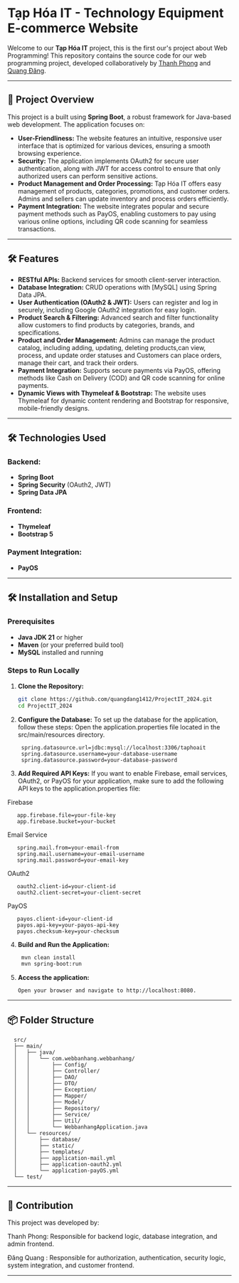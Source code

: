 # Tạp Hóa IT - Technology Equipment E-commerce Website

Welcome to our **Tạp Hóa IT** project, this is the first our's project about Web Programming! This repository contains the source code for our web programming project, developed collaboratively by [Thanh Phong](https://github.com/tphong0903) and [Quang Đăng](https://github.com/quangdang1412).

---

## 🚀 Project Overview

This project is a  built using **Spring Boot**, a robust framework for Java-based web development. The application focuses on:

- **User-Friendliness:** The website features an intuitive, responsive user interface that is optimized for various devices, ensuring a smooth browsing experience.
- **Security:** The application implements OAuth2 for secure user authentication, along with JWT for access control to ensure that only authorized users can perform sensitive actions.
- **Product Management and Order Processing:** Tạp Hóa IT offers easy management of products, categories, promotions, and customer orders. Admins and sellers can update inventory and process orders efficiently.
- **Payment Integration:** The website integrates popular and secure payment methods such as PayOS, enabling customers to pay using various online options, including QR code scanning for seamless transactions.

---

## 🛠️ Features

- **RESTful APIs:** Backend services for smooth client-server interaction.
- **Database Integration:** CRUD operations with [MySQL] using Spring Data JPA.
- **User Authentication (OAuth2 & JWT):** Users can register and log in securely, including Google OAuth2 integration for easy login.
- **Product Search & Filtering:** Advanced search and filter functionality allow customers to find products by categories, brands, and specifications.
- **Product and Order Management:** Admins can manage the product catalog, including adding, updating, deleting products,can view, process, and update order statuses and Customers can place orders, manage their cart, and track their orders. 
- **Payment Integration:** Supports secure payments via PayOS, offering methods like Cash on Delivery (COD) and QR code scanning for online payments.
- **Dynamic Views with Thymeleaf & Bootstrap:** The website uses Thymeleaf for dynamic content rendering and Bootstrap for responsive, mobile-friendly designs.

---

## 🛠️ Technologies Used

### Backend:
- **Spring Boot**  
- **Spring Security** (OAuth2, JWT)  
- **Spring Data JPA**  

### Frontend:
- **Thymeleaf**  
- **Bootstrap 5**  

### Payment Integration:
- **PayOS**  

---

## 🛠️ Installation and Setup

### Prerequisites
- **Java JDK 21** or higher
- **Maven** (or your preferred build tool)
- **MySQL** installed and running

### Steps to Run Locally

1. **Clone the Repository:**
   ```bash
   git clone https://github.com/quangdang1412/ProjectIT_2024.git
   cd ProjectIT_2024
2. **Configure the Database:**
  To set up the database for the application, follow these steps:
  Open the application.properties file located in the src/main/resources directory.
   ```properties
    spring.datasource.url=jdbc:mysql://localhost:3306/taphoait
    spring.datasource.username=your-database-username
    spring.datasource.password=your-database-password

3. **Add Required API Keys:**
  If you want to enable Firebase, email services, OAuth2, or PayOS for your application, make sure to add the following API keys to the application.properties file:

  Firebase

       app.firebase.file=your-file-key
       app.firebase.bucket=your-bucket
  Email Service
  
       spring.mail.from=your-email-from
       spring.mail.username=your-email-username
       spring.mail.password=your-email-key
  OAuth2

       oauth2.client-id=your-client-id
       oauth2.client-secret=your-client-secret
  PayOS
  
       payos.client-id=your-client-id
       payos.api-key=your-payos-api-key
       payos.checksum-key=your-checksum     
4. **Build and Run the Application:**
      ```bash
       mvn clean install
       mvn spring-boot:run
5. **Access the application:**

       Open your browser and navigate to http://localhost:8080.
---

## 📦 Folder Structure
      
      src/
      ├── main/
      │   ├── java/
      │   │   └── com.webbanhang.webbanhang/
      │   │       ├── Config/
      │   │       ├── Controller/
      │   │       ├── DAO/
      │   │       ├── DTO/
      │   │       ├── Exception/
      │   │       ├── Mapper/
      │   │       ├── Model/
      │   │       ├── Repository/
      │   │       ├── Service/
      │   │       ├── Util/
      │   │       └── WebbanhangApplication.java
      │   └── resources/
      │       ├── database/
      │       ├── static/
      │       ├── templates/
      │       ├── application-mail.yml
      │       ├── application-oauth2.yml
      │       └── application-payOS.yml
      └── test/

---
## 🤝 Contribution
This project was developed by:

Thanh Phong: Responsible for backend logic, database integration, and admin frontend.

Đăng Quang : Responsible for authorization, authentication, security logic, system integration, and customer frontend.

---


